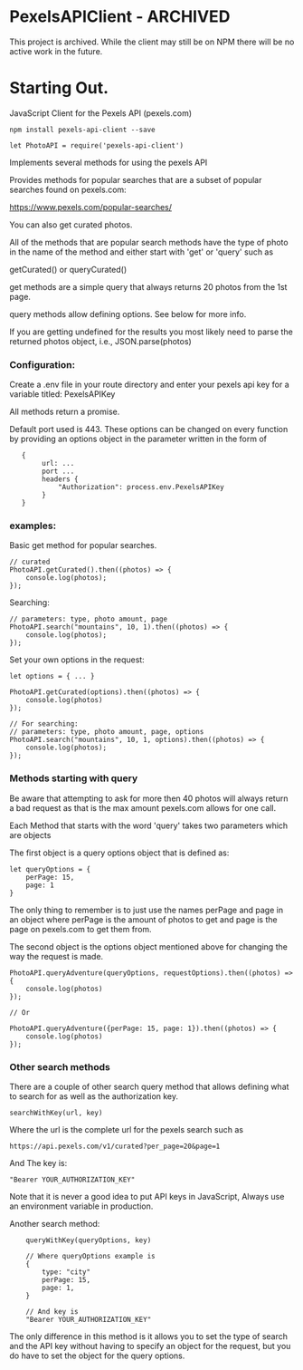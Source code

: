 # PexelsAPIClient - ARCHIVED

This project is archived. While the client may still be on NPM there will be no
active work in the future.


# Starting Out.

JavaScript Client for the Pexels API (pexels.com)

```
npm install pexels-api-client --save
```

```
let PhotoAPI = require('pexels-api-client')
```


Implements several methods for using the pexels API

Provides methods for popular searches that are a subset of popular searches
found on pexels.com:

https://www.pexels.com/popular-searches/

You can also get curated photos.

All of the methods that are popular search methods have the type of photo
in the name of the method and either start with 'get' or 'query' such as

getCurated() or queryCurated()

get methods are a simple query that always returns 20 photos from the 1st page.

query methods allow defining options. See below for more info.

If you are getting undefined for the results you most likely need to parse
the returned photos object, i.e., JSON.parse(photos)

### Configuration:

Create a .env file in your route directory and enter your
pexels api key for a variable titled: PexelsAPIKey

All methods return a promise.

Default port used is 443. These options
can be changed on every function by providing an options
object in the parameter written in the form of 

```
   {
        url: ...
        port ...
        headers {
            "Authorization": process.env.PexelsAPIKey
        }
   }
```


### examples: 

Basic get method for popular searches.

```
// curated
PhotoAPI.getCurated().then((photos) => {
    console.log(photos);
});
```


Searching:

```
// parameters: type, photo amount, page
PhotoAPI.search("mountains", 10, 1).then((photos) => {
    console.log(photos);
});
```

Set your own options in the request:

```
let options = { ... }

PhotoAPI.getCurated(options).then((photos) => {
    console.log(photos)
});

// For searching:
// parameters: type, photo amount, page, options
PhotoAPI.search("mountains", 10, 1, options).then((photos) => {
    console.log(photos);
});
```


### Methods starting with query

Be aware that attempting to ask for more then 40 photos will always return a bad
request as that is the max amount pexels.com allows for one call.

Each Method that starts with the word 'query' takes two parameters which are objects

The first object is a query options object that is defined as:

```
let queryOptions = {
    perPage: 15,
    page: 1
}
```

The only thing to remember is to just use the names perPage and page in an object where
perPage is the amount of photos to get and page is the page on pexels.com to get them from.


The second object is the options object mentioned above for changing the 
way the request is made.

```
PhotoAPI.queryAdventure(queryOptions, requestOptions).then((photos) => {
    console.log(photos)
});

// Or 

PhotoAPI.queryAdventure({perPage: 15, page: 1}).then((photos) => {
    console.log(photos)
});
```


### Other search methods

There are a couple of other search query method that allows defining what to search for as
well as the authorization key.


```
searchWithKey(url, key)
```
 
Where the url is the complete url for the pexels search such as


    https://api.pexels.com/v1/curated?per_page=20&page=1

And The key is:

    "Bearer YOUR_AUTHORIZATION_KEY"


Note that it is never a good idea to put API keys in JavaScript, Always use
an environment variable in production.

Another search method:

        queryWithKey(queryOptions, key)
        
        // Where queryOptions example is
        {
            type: "city"
            perPage: 15,
            page: 1,
        }
        
        // And key is 
        "Bearer YOUR_AUTHORIZATION_KEY"
        
        
The only difference in this method is it allows you to set the type of search
and the API key without having to specify an object for the request, but you
do have to set the object for the query options.

